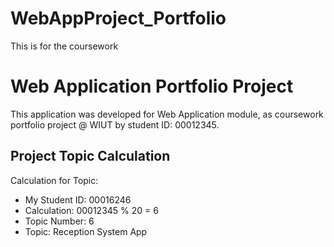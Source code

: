 # WebAppProject_Portfolio
This is for the coursework
# Web Application Portfolio Project

This application was developed for Web Application module, as coursework portfolio project @ WIUT by student ID: 00012345.

## Project Topic Calculation

Calculation for Topic:
- My Student ID: 00016246
- Calculation: 00012345 % 20 = 6
- Topic Number: 6
- Topic: Reception System App
